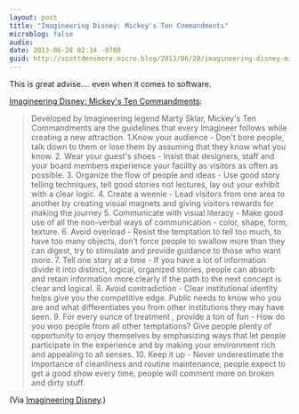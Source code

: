 ```yaml
---
layout: post
title: "Imagineering Disney: Mickey's Ten Commandments"
microblog: false
audio:
date: 2013-06-28 02:34 -0700
guid: http://scottdensmore.micro.blog/2013/06/28/imagineering-disney-mickey-s-ten-commandments.html
---
```


This is great advise…. even when it comes to software.

[Imagineering Disney: Mickey's Ten Commandments](http://imagineeringdisney.blogspot.com/2009/04/mickeys-ten-commandments.html):

>Developed by Imagineering legend Marty Sklar, Mickey's Ten Commandments are the guidelines that every Imagineer follows while creating a new attraction.
> 1\.Know your audience - Don't bore people, talk down to them or lose them by assuming that they know what you know.
> 2\. Wear your guest's shoes - Insist that designers, staff and your board members experience your facility as visitors as often as possible.
> 3\. Organize the flow of people and ideas - Use good story telling techniques, tell good stories not lectures, lay out your exhibit with a clear logic.
> 4\. Create a weenie - Lead visitors from one area to another by creating visual magnets and giving visitors rewards for making the journey
> 5\. Communicate with visual literacy - Make good use of all the non-verbal ways of communication - color, shape, form, texture.
> 6\. Avoid overload - Resist the temptation to tell too much, to have too many objects, don't force people to swallow more than they can digest, try to stimulate and provide guidance to those who want more.
> 7\. Tell one story at a time - If you have a lot of information divide it into distinct, logical, organized stories, people can absorb and retain information more clearly if the path to the next concept is clear and logical.
> 8\. Avoid contradiction - Clear institutional identity helps give you the competitive edge. Public needs to know who you are and what differentiates you from other institutions they may have seen.
> 9\. For every ounce of treatment , provide a ton of fun - How do you woo people from all other temptations? Give people plenty of opportunity to enjoy themselves by emphasizing ways that let people participate in the experience and by making your environment rich and appealing to all senses.
> 10\. Keep it up - Never underestimate the importance of cleanliness and routine maintenance, people expect to get a good show every time, people will comment more on broken and dirty stuff.

(Via [Imagineering Disney](http://imagineeringdisney.blogspot.com).)